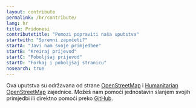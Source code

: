 ```yaml
---
layout: contribute
permalink: /hr/contribute/
lang: hr
title: Pridonesi
contributetitle: "Pomozi popraviti naša uputstva"
startwith: "Spremni započeti?"
startA: "Javi nam svoje primjedbee"
startB: "Kreiraj prijevod"
startC: "Poboljšaj prijevod"
startD: "Forkaj i poboljšaj stranicu"
nosearch: true
---
```

Ova uputstva su održavana od strane [OpenStreetMap](http://www.openstreetmap.org/) i [Humanitarian OpenStreetMap](http://hotosm.org/) zajednice. Možeš nam pomoći jednostavin slanjem svojih primjedbi ili direktno pomoći preko [GitHub](http://github.com/hotosm/learnosm).
